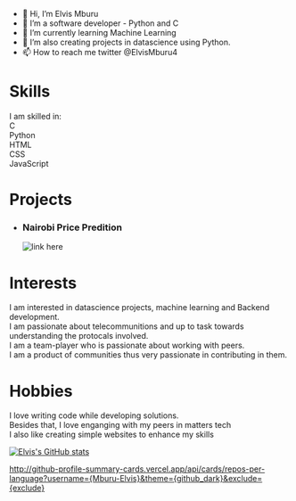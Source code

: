 - 👋 Hi, I’m Elvis Mburu
- 👀 I’m a software developer - Python and C
- 🌱 I’m currently learning Machine Learning
- 💞️ I’m also creating projects in datascience using Python.
- 📫 How to reach me twitter @ElvisMburu4

# Skills
I am skilled in: \
  C \
  Python \
  HTML \
  CSS \
  JavaScript

# Projects
- ### Nairobi Price Predition
  ![link here](http://rentpricepredictor.pythonanywhere.com/)
  
# Interests
  I am interested in datascience projects, machine learning and Backend development. \
  I am passionate about telecommunitions and up to task towards understanding the protocals involved. \
  I am a team-player who is passionate about working with peers. \
  I am a product of communities thus very passionate in contributing in them. 
# Hobbies
  I love writing code while developing solutions. \
  Besides that, I love enganging with my peers in matters tech \
  I also like creating simple websites to enhance my skills

  [![Elvis's GitHub stats](https://github-readme-stats.vercel.app/api?username=Mburu-Elvis)](https://github.com/Mburu-Elvis/github-readme-stats) 
  
  http://github-profile-summary-cards.vercel.app/api/cards/repos-per-language?username={Mburu-Elvis}&theme={github_dark}&exclude={exclude}
<!---
Mburu-Elvis/Mburu-Elvis is a ✨ special ✨ repository because its `README.md` (this file) appears on your GitHub profile.
You can click the Preview link to take a look at your changes.
--->
